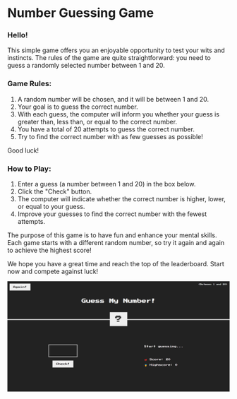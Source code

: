 # Number Guessing Game

### Hello!

This simple game offers you an enjoyable opportunity to test your wits and instincts. The rules of the game are quite straightforward: you need to guess a randomly selected number between 1 and 20.

### Game Rules:

1. A random number will be chosen, and it will be between 1 and 20.
2. Your goal is to guess the correct number.
3. With each guess, the computer will inform you whether your guess is greater than, less than, or equal to the correct number.
4. You have a total of 20 attempts to guess the correct number.
5. Try to find the correct number with as few guesses as possible!

Good luck!

### How to Play:

1. Enter a guess (a number between 1 and 20) in the box below.
2. Click the "Check" button.
3. The computer will indicate whether the correct number is higher, lower, or equal to your guess.
4. Improve your guesses to find the correct number with the fewest attempts.

The purpose of this game is to have fun and enhance your mental skills. Each game starts with a different random number, so try it again and again to achieve the highest score!

We hope you have a great time and reach the top of the leaderboard. Start now and compete against luck!


<div align="center">
  <img src="./picture.png" width="600px">
</div>

